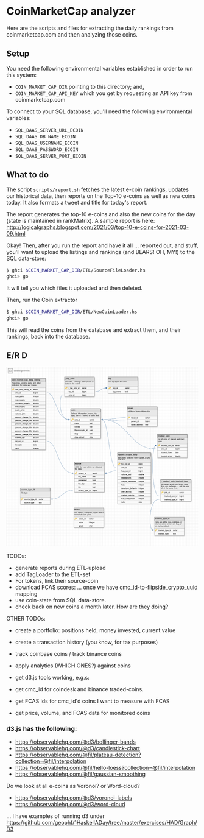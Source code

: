 # CoinMarketCap analyzer

Here are the scripts and files for extracting the daily rankings from
coinmarketcap.com and then analyzing those coins.

## Setup

You need the following environmental variables established in order to run
this system:

* `COIN_MARKET_CAP_DIR` pointing to this directory; and,
* `COIN_MARKET_CAP_API_KEY` which you get by requesting an API key from 
coinmarketcap.com

To connect to your SQL database, you'll need the following environmental 
variables:

* `SQL_DAAS_SERVER_URL_ECOIN`
* `SQL_DAAS_DB_NAME_ECOIN`
* `SQL_DAAS_USERNAME_ECOIN`
* `SQL_DAAS_PASSWORD_ECOIN`
* `SQL_DAAS_SERVER_PORT_ECOIN`

## What to do

The script `scripts/report.sh` fetches the latest e-coin rankings, updates
our historical data, then reports on the Top-10 e-coins as well as new coins
today. It also formats a tweet and title for today's report.

The report generates the top-10 e-coins and also the new coins for the day
(state is maintained in rankMatrix). A sample report is here:
http://logicalgraphs.blogspot.com/2021/03/top-10-e-coins-for-2021-03-09.html

Okay! Then, after you run the report and have it all ... reported out, and
stuff, you'll want to upload the listings and rankings (and BEARS! OH, MY!)
to the SQL data-store:

```BASH
$ ghci $COIN_MARKET_CAP_DIR/ETL/SourceFileLoader.hs
ghci> go
```

It will tell you which files it uploaded and then deleted.

Then, run the Coin extractor

```BASH
$ ghci $COIN_MARKET_CAP_DIR/ETL/NewCoinLoader.hs
ghci> go
```

This will read the coins from the database and extract them, and their rankings,
back into the database.

## E/R D

<img src="src/CryptoCoin/CoinMarketCap/ETL/imgs/e-coin-erd.png"/>

TODOs:

* generate reports during ETL-upload
* add TagLoader to the ETL-set
* For tokens, link their source-coin
* download FCAS scores: ... once we have cmc_id-to-flipside_crypto_uuid mapping
* use coin-state from SQL data-store.
* check back on new coins a month later. How are they doing?

OTHER TODOs: 

* create a portfolio: positions held, money invested, current value
* create a transaction history (you know, for tax purposes)

* track coinbase coins / track binance coins
* apply analytics (WHICH ONES?) against coins
* get d3.js tools working, e.g.s:

* get cmc_id for coindesk and binance traded-coins.
* get FCAS ids for cmc_id'd coins I want to measure with FCAS
* get price, volume, and FCAS data for monitored coins

### d3.js has the following:

* https://observablehq.com/@d3/bollinger-bands
* https://observablehq.com/@d3/candlestick-chart
* https://observablehq.com/@fil/plateau-detection?collection=@fil/interpolation
* https://observablehq.com/@fil/hello-loess?collection=@fil/interpolation
* https://observablehq.com/@fil/gaussian-smoothing

Do we look at all e-coins as Voronoi? or Word-cloud?

* https://observablehq.com/@d3/voronoi-labels
* https://observablehq.com/@d3/word-cloud

... I have examples of running d3 under 
https://github.com/geophf/1HaskellADay/tree/master/exercises/HAD/Graph/D3
